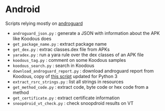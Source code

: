 # Android

Scripts relying mostly on [androguard](https://github.com/androguard/androguard)

* `androguard_json.py` : generate a JSON with information about the APK like Koodous does
* `get_package_name.py` : extract package name
* `get_dex.py` : extrac classes.dex file from APKs
* `yaradex.py` : run a yara rule over the dex classes of an APK file
* `koodous_tag.py` : comment on some Koodous samples
* `koodous_search.py` : search in Koodous
* `download_androguard_report.py` : download androguard report from Koodous, copy of [this script](https://github.com/Koodous/androguard-yara/blob/master/download_androguard_report.py) updated for Python 3
* `extract_rsrc_strings.py` : list all strings in resources
* `get_method_code.py` : extract code, byte code or hex code from a method
* `get_certificate.py` : extract certificate information
* `snoopdroid_vt_check.py` : check snoopdroid results on VT
